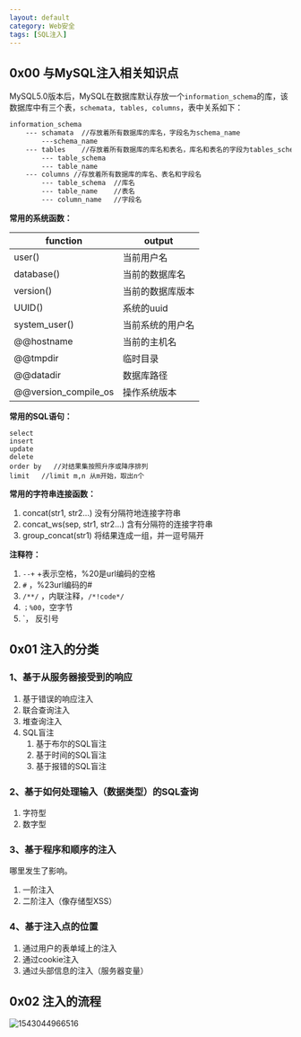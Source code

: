 ```yaml
---
layout: default
category: Web安全
tags: [SQL注入]
---
```


## 0x00 与MySQL注入相关知识点

MySQL5.0版本后，MySQL在数据库默认存放一个`information_schema`的库，该数据库中有三个表，`schemata, tables, columns`，表中关系如下：
```html
information_schema
	--- schamata  //存放着所有数据库的库名，字段名为schema_name
		---schema_name
    --- tables 	  //存放着所有数据库的库名和表名，库名和表名的字段为tables_schema,table_name   
		--- table_schema
		--- table_name
	--- columns	//存放着所有数据库的库名、表名和字段名
		--- table_schema  //库名
		--- table_name	  //表名
		--- column_name   //字段名
```

**常用的系统函数：**

| function             | output           |
| -------------------- | ---------------- |
| user()               | 当前用户名       |
| database()           | 当前的数据库名   |
| version()            | 当前的数据库版本 |
| UUID()               | 系统的uuid       |
| system_user()        | 当前系统的用户名 |
| @@hostname           | 当前的主机名     |
| @@tmpdir             | 临时目录         |
| @@datadir            | 数据库路径       |
| @@version_compile_os | 操作系统版本     |

**常用的SQL语句：**

```
select
insert
update
delete
order by   //对结果集按照升序或降序排列
limit	//limit m,n 从m开始，取出n个
```

**常用的字符串连接函数：**

1. concat(str1, str2...)   没有分隔符地连接字符串
2. concat_ws(sep, str1, str2...)  含有分隔符的连接字符串
3. group_concat(str1)  将结果连成一组，并一逗号隔开

**注释符：**

1. `--+` +表示空格，%20是url编码的空格
2. `#` ，%23url编码的#
3. `/**/` ，内联注释，`/*!code*/`
4. `；%00`，空字节
5. `， 反引号

## 0x01 注入的分类

### 1、基于从服务器接受到的响应

1. 基于错误的响应注入
2. 联合查询注入
3. 堆查询注入
4. SQL盲注
   1. 基于布尔的SQL盲注
   2. 基于时间的SQL盲注
   3. 基于报错的SQL盲注

### 2、基于如何处理输入（数据类型）的SQL查询

1. 字符型
2. 数字型

### 3、基于程序和顺序的注入

哪里发生了影响。

1. 一阶注入
2. 二阶注入（像存储型XSS）

### 4、基于注入点的位置

1. 通过用户的表单域上的注入
2. 通过cookie注入
3. 通过头部信息的注入（服务器变量）

## 0x02 注入的流程

![1543044966516]({{site.url}}/images/1543044966516.png)

